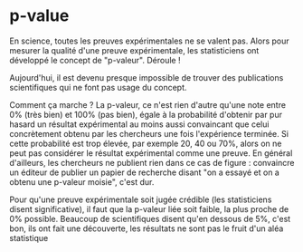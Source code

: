 # p-value
En science, toutes les preuves expérimentales ne se valent pas. Alors pour mesurer la qualité d'une preuve expérimentale, les statisticiens ont développé le concept de "p-valeur". Déroule !

Aujourd'hui, il est devenu presque impossible de trouver des publications scientifiques qui ne font pas usage du concept.

Comment ça marche ? La p-valeur, ce n'est rien d'autre qu'une note entre 0% (très bien) et 100% (pas bien), égale à la probabilité d'obtenir par pur hasard un résultat expérimental au moins aussi convaincant que celui concrètement obtenu par les chercheurs une fois l'expérience terminée. Si cette probabilité est trop élevée, par exemple 20, 40 ou 70%, alors on ne peut pas considérer le résultat expérimental comme une preuve. En général d'ailleurs, les chercheurs ne publient rien dans ce cas de figure : convaincre un éditeur de publier un papier de recherche disant "on a essayé et on a obtenu une p-valeur moisie", c'est dur.

Pour qu'une preuve expérimentale soit jugée crédible (les statisticiens disent significative), il faut que la p-valeur liée soit faible, la plus proche de 0% possible. Beaucoup de scientifiques disent qu'en dessous de 5%, c'est bon, ils ont fait une découverte, les résultats ne sont pas le fruit d'un aléa statistique
